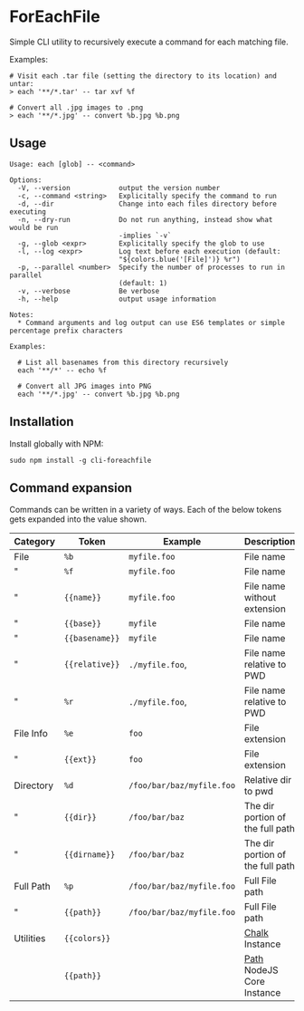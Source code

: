 ForEachFile
===========
Simple CLI utility to recursively execute a command for each matching file.

Examples:

```
# Visit each .tar file (setting the directory to its location) and untar:
> each '**/*.tar' -- tar xvf %f

# Convert all .jpg images to .png
> each '**/*.jpg' -- convert %b.jpg %b.png
```

Usage
-----
```
Usage: each [glob] -- <command>

Options:
  -V, --version            output the version number
  -c, --command <string>   Explicitally specify the command to run
  -d, --dir                Change into each files directory before executing
  -n, --dry-run            Do not run anything, instead show what would be run
                           -implies `-v`
  -g, --glob <expr>        Explicitally specify the glob to use
  -l, --log <expr>         Log text before each execution (default:
                           "${colors.blue('[File]')} %r")
  -p, --parallel <number>  Specify the number of processes to run in parallel
                           (default: 1)
  -v, --verbose            Be verbose
  -h, --help               output usage information

Notes:
  * Command arguments and log output can use ES6 templates or simple percentage prefix characters

Examples:

  # List all basenames from this directory recursively
  each '**/*' -- echo %f

  # Convert all JPG images into PNG
  each '**/*.jpg' -- convert %b.jpg %b.png
```


Installation
------------
Install globally with NPM:

```
sudo npm install -g cli-foreachfile
```


Command expansion
-----------------
Commands can be written in a variety of ways. Each of the below tokens gets expanded into the value shown.

| Category       | Token           | Example                    | Description                      |
|----------------|-----------------|----------------------------|----------------------------------|
| File           | `%b`            | `myfile.foo`               | File name                        |
| "              | `%f`            | `myfile.foo`               | File name                        |
| "              | `{{name}}`      | `myfile.foo`               | File name without extension      |
| "              | `{{base}}`      | `myfile`                   | File name                        |
| "              | `{{basename}}`  | `myfile`                   | File name                        |
| "              | `{{relative}}`  | `./myfile.foo`,            | File name relative to PWD        |
| "              | `%r`            | `./myfile.foo`,            | File name relative to PWD        |
| File Info      | `%e`            | `foo`                      | File extension                   |
| "              | `{{ext}}`       | `foo`                      | File extension                   |
| Directory      | `%d`            | `/foo/bar/baz/myfile.foo`  | Relative dir to pwd              |
| "              | `{{dir}}`       | `/foo/bar/baz`             | The dir portion of the full path |
| "              | `{{dirname}}`   | `/foo/bar/baz`             | The dir portion of the full path |
| Full Path      | `%p`            | `/foo/bar/baz/myfile.foo`  | Full File path                   |
| "              | `{{path}}`      | `/foo/bar/baz/myfile.foo`  | Full File path                   |
| Utilities      | `{{colors}}`    |                            | [Chalk](https://github.com/chalk/chalk) Instance |
|                | `{{path}}`      |                            | [Path](https://nodejs.org/api/path.html) NodeJS Core Instance |
